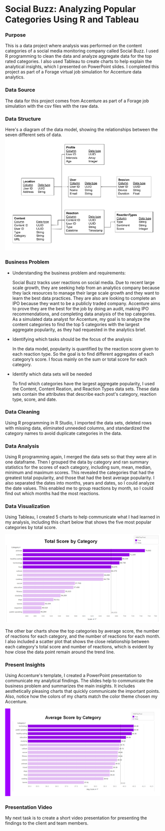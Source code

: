 # Social Buzz: Analyzing Popular Categories Using R and Tableau

### Purpose

This is a data project where analysis was performed on the content categories of a social media monitoring company called Social Buzz. I used R programming to clean the data and analyze aggregate data for the top rated categories. I also used Tableau to create charts to help explain the analytical insights, which I presented on PowerPoint slides. I completed this project as part of a Forage virtual job simulation for Accenture data analytics.

### Data Source

The data for this project comes from Accenture as part of a Forage job simulation with the csv files with the raw data.

### Data Structure

Here's a diagram of the data model, showing the relationships between the seven different sets of data.
<img src="data-model.png" alt="Diagram of data structure"/>

### Business Problem

- Understanding the business problem and requirements:

  Social Buzz tracks user reactions on social media. Due to recent large scale growth, they are seeking help from an analytics company because they lack resources to manage their large scale growth and they want to learn the best data practices. They are also are looking to complete an IPO because they want to be a publicly traded company. Accenture aims to prove they are the best for the job by doing an audit, making IPO recommendations, and completing data analysis of the top categories. As a simulated data analyst for Accenture, my goal is to analyze the content categories to find the top 5 categories with the largest aggregate popularity, as they had requested in the analytics brief.

- Identifying which tasks should be the focus of the analysis:

  In the data model, popularity is quantified by the reaction score given to each reaction type. So the goal is to find different aggregates of each category’s score. I focus mainly on the sum or total score for each category.

- Identify which data sets will be needed

  To find which categories have the largest aggregate popularity, I used the Content, Content Reation, and Reaction Types data sets. These data sets contain the attributes that describe each post's category, reaction type, score, and date.

### Data Cleaning

Using R programming in R Studio, I imported the data sets, deleted rows with missing data, eliminated unneeded columns, and standardized the category names to avoid duplicate categories in the data.

### Data Analysis

Using R programming again, I merged the data sets so that they were all in one dataframe. Then I grouped the data by category and ran summary statistics for the scores of each category, including sum, mean, median, minimum and maximum scores. This revealed the categories that had the greatest total popularity, and those that had the best average popularity. I also separated the dates into months, years and dates, so I could analyze the date values. This enabled me to group reactions by month, so I could find out which months had the most reactions.

### Data Visualization

Using Tableau, I created 5 charts to help communicate what I had learned in my analysis, including this chart below that shows the five most popular categories by total score.

<img src="total-score.png" alt="Diagram of data structure"/>

The other bar charts show the top categories by average score, the number of reactions for each category, and the number of reactions for each month. I also included a scatter plot that shows the close relationship between each category's total score and number of reactions, which is evident by how close the data point remain around the trend line.

### Present Insights

Using Accenture's template, I created a PowerPoint presentation to communicate my analytical findings. The slides help to communicate the business problem and summarizes the main insights. It includes aesthetically pleasing charts that quickly communicate the important points. Also, notice how the colors of my charts match the color theme chosen my Accenture.

<img src="ppt-slide.png" alt="Diagram of data structure"/>

### Presentation Video

My next task is to create a short video presentation for presenting the findings to the client and team members.
